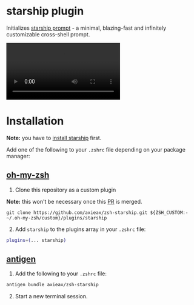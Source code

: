 # starship plugin

Initializes [starship prompt](https://starship.rs) - a minimal, blazing-fast and infinitely customizable cross-shell prompt.

![Demo](https://user-images.githubusercontent.com/62098008/169764279-50b48262-9506-4651-ba89-f6611a88ebf0.mp4)

# Installation

**Note:** you have to [install starship](https://starship.rs/guide/#%F0%9F%9A%80-installation) first.

Add one of the following to your `.zshrc` file depending on your package manager:

## [oh-my-zsh](https://github.com/ohmyzsh/ohmyzsh)

1. Clone this repository as a custom plugin

**Note:** this won't be necessary once this [PR](https://github.com/ohmyzsh/ohmyzsh/pull/10947) is merged.

`git clone https://github.com/axieax/zsh-starship.git ${ZSH_CUSTOM:-~/.oh-my-zsh/custom}/plugins/starship`

2. Add `starship` to the plugins array in your `.zshrc` file:

```zsh
plugins=(... starship)
```

## [antigen](https://github.com/zsh-users/antigen)

1. Add the following to your `.zshrc` file:

```zsh
antigen bundle axieax/zsh-starship
```

2. Start a new terminal session.
